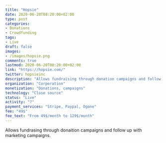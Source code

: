 ```yaml
---
title: "Hopsie"
date: 2020-06-20T08:20:00+02:00
type: post
categories:
- Donations
- Crowdfunding
tags:
- Live
draft: false
images:
- /images/hopsie.png
comments: true
lastmod: 2020-06-20T08:20:00+02:00
link: "https://hopsie.com/"
twitter: hopsieinc
description: "Allows fundraising through donation campaigns and follow up with marketing campaigns."
organization: "Corporation"
monetization: "Donations, campaigns"
technology: "Close source"
status: "Live"
activity: "?"
payment_services: "Stripe, Paypal, Ogone"
fee: "49$"
fee_text: "From 49$/month to 129$/month"
---
```


Allows fundrasing through donaition campaigns and follow up with marketing campaigns. <!--more-->

